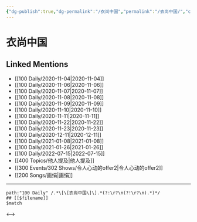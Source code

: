 ```yaml
---
{"dg-publish":true,"dg-permalink":"/衣尚中国","permalink":"/衣尚中国/","created":"2022-12-06T16:21:02.000+08:00","updated":"2023-04-10T16:44:15.541+08:00"}
---
```


# 衣尚中国

## Linked Mentions
- [[100 Daily/2020-11-04\|2020-11-04]]
- [[100 Daily/2020-11-06\|2020-11-06]]
- [[100 Daily/2020-11-07\|2020-11-07]]
- [[100 Daily/2020-11-08\|2020-11-08]]
- [[100 Daily/2020-11-09\|2020-11-09]]
- [[100 Daily/2020-11-10\|2020-11-10]]
- [[100 Daily/2020-11-11\|2020-11-11]]
- [[100 Daily/2020-11-22\|2020-11-22]]
- [[100 Daily/2020-11-23\|2020-11-23]]
- [[100 Daily/2020-12-11\|2020-12-11]]
- [[100 Daily/2021-01-08\|2021-01-08]]
- [[100 Daily/2021-01-26\|2021-01-26]]
- [[100 Daily/2022-07-15\|2022-07-15]]
- [[400 Topics/他人提及\|他人提及]]
- [[300 Events/302 Shows/令人心动的offer2\|令人心动的offer2]]
- [[200 Songs/画绢\|画绢]]


---

```expander
path:"100 Daily" /.*\[\[衣尚中国\]\].*(?:\r?\n(?!\r?\n).*)*/
## [[$filename]]
$match
```

<-->